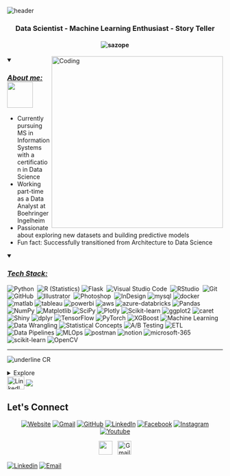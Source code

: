 <!-- Header for the readme -->

![header](https://capsule-render.vercel.app/api?type=waving&color=gradient&height=170&section=header&text=Hello%20there&fontSize=40)
<h3 align="center"> Data Scientist -  Machine Learning Enthusiast -  Story Teller</h3>
<h4 align="center">
    <img src="https://komarev.com/ghpvc/?username=sazope&color=blueviolet" alt="sazope"/>
</h4>
<!-- side gif -->
<img align="right" alt="Coding" width="400" src="https://media.giphy.com/media/IOaLEhOlGiuwDRqgul/giphy.gif">

<!-- view count -->


<!-- cats -->   
<details open>
  <summary><ins><strong><em><h3> About me: <img src="https://media.giphy.com/media/mGcNjsfWAjY5AEZNw6/giphy.gif" width="60"> </h3></em></strong></ins></summary>
     
- Currently pursuing MS in Information Systems with a certification in Data Science
- Working part-time as a Data Analyst at Boehringer Ingelheim
- Passionate about exploring new datasets and building predictive models
- Fun fact: Successfully transitioned from Architecture to Data Science

</details>

<!--<img src="https://media.giphy.com/media/mGcNjsfWAjY5AEZNw6/giphy.gif" width="50"></h2>  --> 

<!-- TECHNOLOGIES [https://media.giphy.com/media/lGhBlBMIN2XsEteTN3/giphy.gif] -->     
<details open>
  <summary><ins><strong><em><h3> Tech Stack: </h3></em></strong></ins></summary>
	
<!-- 🛠 &nbsp;Tech Stack  --> 

![Python](https://img.shields.io/badge/-Python-05122A?style=flat&logo=python)&nbsp;
![R (Statistics)](https://img.shields.io/badge/-R-05122A?style=flat&logo=R&logoColor=276DC3)
![Flask](https://img.shields.io/badge/-Flask-05122A?style=flat&logo=flask)&nbsp;
![Visual Studio Code](https://img.shields.io/badge/-Visual%20Studio%20Code-05122A?style=flat&logo=visual-studio-code&logoColor=007ACC)&nbsp;
![RStudio](https://img.shields.io/badge/-RStudio-05122A?style=flat&logo=rstudio)&nbsp;
![Git](https://img.shields.io/badge/-Git-05122A?style=flat&logo=git)&nbsp;
![GitHub](https://img.shields.io/badge/-GitHub-05122A?style=flat&logo=github)&nbsp;
![Illustrator](https://img.shields.io/badge/-Illustrator-05122A?style=flat&logo=adobe-illustrator)&nbsp;
![Photoshop](https://img.shields.io/badge/-Photoshop-05122A?style=flat&logo=adobe-photoshop)&nbsp;
![InDesign](https://img.shields.io/badge/-InDesign-05122A?style=flat&logo=adobe-indesign)
![mysql](https://img.shields.io/badge/-mysql-05122A?style=flat&logo=mysql)
![docker](https://img.shields.io/badge/-Docker-05122A?style=flat&logo=docker)
![matlab](https://img.shields.io/badge/-MATLAB-05122A?style=flat&logo=mathworks)
![tableau](https://img.shields.io/badge/-Tableau-05122A?style=flat&logo=tableau)
![powerbi](https://img.shields.io/badge/-Power%20BI-05122A?style=flat&logo=power-bi)
![aws](https://img.shields.io/badge/-AWS-05122A?style=flat&logo=amazon-aws)
![azure-databricks](https://img.shields.io/badge/-Azure%20Databricks-05122A?style=flat&logo=apache-spark)
![Pandas](https://img.shields.io/badge/-Pandas-05122A?style=flat&logo=pandas)
![NumPy](https://img.shields.io/badge/-NumPy-05122A?style=flat&logo=numpy)
![Matplotlib](https://img.shields.io/badge/-Matplotlib-05122A?style=flat&logo=matplotlib)
![SciPy](https://img.shields.io/badge/-SciPy-05122A?style=flat&logo=scipy)
![Plotly](https://img.shields.io/badge/-Plotly-05122A?style=flat&logo=plotly)
![Scikit-learn](https://img.shields.io/badge/-Scikit--learn-05122A?style=flat&logo=scikit-learn)
![ggplot2](https://img.shields.io/badge/-ggplot2-05122A?style=flat&logo=ggplot2)
![caret](https://img.shields.io/badge/-caret-05122A?style=flat&logo=caret)
![Shiny](https://img.shields.io/badge/-Shiny-05122A?style=flat&logo=shiny)
![dplyr](https://img.shields.io/badge/-dplyr-05122A?style=flat&logo=dplyr)
![TensorFlow](https://img.shields.io/badge/-TensorFlow-05122A?style=flat&logo=tensorflow)
![PyTorch](https://img.shields.io/badge/-PyTorch-05122A?style=flat&logo=pytorch)
![XGBoost](https://img.shields.io/badge/-XGBoost-05122A?style=flat&logo=xgboost)
![Machine Learning](https://img.shields.io/badge/-Machine%20Learning-05122A?style=flat&logo=python)
![Data Wrangling](https://img.shields.io/badge/-Data%20Wrangling-05122A?style=flat&logo=pandas)
![Statistical Concepts](https://img.shields.io/badge/-Statistical%20Concepts-05122A?style=flat&logo=statistics)
![A/B Testing](https://img.shields.io/badge/-A%2FB%20Testing-05122A?style=flat&logo=abtest)
![ETL](https://img.shields.io/badge/-ETL-05122A?style=flat&logo=apache-airflow)
![Data Pipelines](https://img.shields.io/badge/-Data%20Pipelines-05122A?style=flat&logo=apache-nifi)
![MLOps](https://img.shields.io/badge/-MLOps-05122A?style=flat&logo=kubernetes)
![postman](https://img.shields.io/badge/-postman-05122A?style=flat&logo=postman)
![notion](https://img.shields.io/badge/-notion-05122A?style=flat&logo=notion)
![microsoft-365](https://img.shields.io/badge/-Microsoft%20365-05122A?style=flat&logo=microsoft)
![scikit-learn](https://img.shields.io/badge/-scikit--learn-05122A?style=flat&logo=scikit-learn)
![OpenCV](https://img.shields.io/badge/-OpenCV-05122A?style=flat&logo=opencv)





<!-- lINE -->    
<hr>
<!--![Profile Views](https://komarev.com/ghpvc/?username=s-shemmee&color=blueviolet)-->

![underline CR](https://capsule-render.vercel.app/api?type=rect&color=gradient&customColorList=12&height=1&reversal=true) 


<!-- Updated language and tools

<img align="left" alt="Python" width="30px"  src="https://cdn.jsdelivr.net/gh/devicons/devicon/icons/python/python-original.svg" />
<img align="left" alt="JS"  width="30px" src="https://cdn.jsdelivr.net/gh/devicons/devicon/icons/javascript/javascript-original.svg" />
<img align="left" alt="C++" width="30px"  src="https://cdn.jsdelivr.net/gh/devicons/devicon/icons/cplusplus/cplusplus-original.svg" />  -->


<!-- SNAKE GAME 
![github contribution grid snake animation](https://raw.githubusercontent.com/saedyousef/saedyousef/output/github-contribution-grid-snake.svg) -->

<!-- DROPDOWN -->
<details>
    <summary>Explore</summary>
    <li><a target="_blank" href="https://blog.stanleylim.me/maximizing-efficiency-and-impact---why-i-choose-mermaid-for-graph-creation">Maximizing Efficiency and Impact - Why I Choose Mermaid for Graph Creation — June 19, 2023</a></li><li><a target="_blank" href="https://blog.stanleylim.me/til-how-casing-can-break-netlify-functions">TIL How Casing Can Break Netlify Functions — February 27, 2023</a></li><li><a target="_blank" href="https://blog.stanleylim.me/godaddy-redirect-hack">GoDaddy Redirect Hack — December 20, 2022</a></li><li><a target="_blank" href="https://blog.stanleylim.me/airpods-not-charging-on-windows">Airpods Not Charging on Windows — August 19, 2022</a></li><li><a target="_blank" href="https://blog.stanleylim.me/the-fastest-way-to-develop-and-deploy-your-next-project">⚡ The Fastest Way to Develop and Deploy Your Next Project — June 09, 2022</a></li>
</details>

<a href="https://www.linkedin.com/in/zshreya/" target="_blank" rel="nofollow">
  <img align="center" src="https://github.com/sazope/github-profile-readme-generator/blob/master/src/images/icons/Social/linked-in-alt.svg" alt="LinkedIn" height="30" width="40" />
</a>


<a href="https://github.com/sazope">
  <img align="center" src="https://github-readme-stats.vercel.app/api/top-langs/?username=sazope&hide=java,html,tex&title_color=ffffff&text_color=c9cacc&icon_color=2bbc8a&bg_color=1d1f21&langs_count=3" />
</a>

## Let's Connect
<p align="center">
  <a href="https://candida-noronha.web.app/"><img src="https://img.icons8.com/bubbles/50/000000/web.png" alt="Website"/></a>
	<a href="mailto:candida.noronha18@gmail.com"><img src="https://img.icons8.com/bubbles/50/000000/gmail.png" alt="Gmail"/></a>
	<a href="https://github.com/Candida18"><img src="https://img.icons8.com/bubbles/50/000000/github.png" alt="GitHub"/></a>
	<a href="https://linkedin.com/in/candida-ruth-noronha-b019101ab"><img src="https://img.icons8.com/bubbles/50/000000/linkedin.png" alt="LinkedIn"/></a>
	<a href="https://www.facebook.com/candida.noronha.77"><img src="https://img.icons8.com/bubbles/50/000000/facebook-new.png" alt="Facebook"/></a>
	<a href="https://instagram.com/candyyyy__18"><img src="https://img.icons8.com/bubbles/50/000000/instagram.png" alt="Instagram"/></a>
	<a href="https://www.youtube.com/channel/UC7V1Gm8V0kRLp_EHB8aDj2A"><img src="https://img.icons8.com/bubbles/50/000000/youtube.png" alt="Youtube"/></a>
<p align="center"> <a href="https://www.linkedin.com/in/" target="_blank" rel="noreferrer"><img src="https://raw.githubusercontent.com/danielcranney/readme-generator/main/public/icons/socials/linkedin.svg" width="32" height="32" /></a> &nbsp; <a target="_blank" href="mailto:a@gmail.com"><img src="https://camo.githubusercontent.com/650b256fac63f9d4e0f32d92e06c5e44d4b4530ddbf78be0c1803746d80c3201/68747470733a2f2f6170692e69636f6e6966792e64657369676e2f6c6f676f733a676f6f676c652d676d61696c2e737667" width="32" height="32" alt="Gmail" data-canonical-src="https://api.iconify.design/logos:google-gmail.svg" style="max-width: 100%;"></a></p>
	
</p>
 <a href="https://www.linkedin.com/in//" target="_blank"><img src="https://img.shields.io/badge/-LinkedIn-%230077B5?logo=linkedin&logoColor=white" alt="Linkedin"></a>   <a href="mailto:joao.com"><img src="https://img.shields.io/badge/Gmail-D14836?logo=gmail&logoColor=white" alt="Email"></a>
